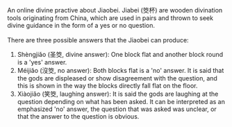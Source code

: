 An online divine practive about Jiaobei. Jiabei (筊杯) are wooden divination tools originating from China, which are used in pairs and thrown to seek divine guidance in the form of a yes or no question.<br/><br/>
There are three possible answers that the Jiaobei can produce:<br/>
1. Shèngjiǎo (圣筊, divine answer): One block flat and another block round is a 'yes' answer.<br/>
2. Méijiǎo (沒筊, no answer): Both blocks flat is a 'no' answer. It is said that the gods are displeased or show disagreement with the question, and this is shown in the way the blocks directly fall flat on the floor.<br/>
3. Xiàojiǎo (笑筊, laughing answer): It is said the gods are laughing at the question depending on what has been asked. It can be interpreted as an emphasized 'no' answer, the question that was asked was unclear, or that the answer to the question is obvious.
